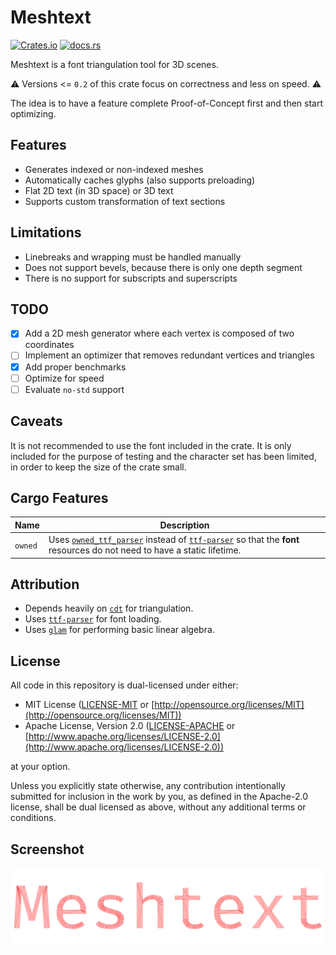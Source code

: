 # Meshtext
[![Crates.io](https://img.shields.io/crates/v/meshtext.svg)](https://crates.io/crates/meshtext) 
[![docs.rs](https://docs.rs/meshtext/badge.svg)](https://docs.rs/meshtext/)

Meshtext is a font triangulation tool for 3D scenes.

⚠️ Versions <= `0.2` of this crate focus on correctness and less on speed. ⚠️

The idea is to have a feature complete Proof-of-Concept first and then start optimizing.

## Features
* Generates indexed or non-indexed meshes
* Automatically caches glyphs (also supports preloading)
* Flat 2D text (in 3D space) or 3D text
* Supports custom transformation of text sections

## Limitations
* Linebreaks and wrapping must be handled manually
* Does not support bevels, because there is only one depth segment
* There is no support for subscripts and superscripts

## TODO
- [x] Add a 2D mesh generator where each vertex is composed of two coordinates
- [ ] Implement an optimizer that removes redundant vertices and triangles
- [x] Add proper benchmarks
- [ ] Optimize for speed
- [ ] Evaluate `no-std` support

## Caveats
It is not recommended to use the font included in the crate. It is only included for the purpose of testing and the character set has been limited, in order to keep the size of the crate small.

## Cargo Features
| Name | Description |
| --- | --- |
| `owned` | Uses [`owned_ttf_parser`](https://crates.io/crates/owned_ttf_parser) instead of [`ttf-parser`](https://crates.io/crates/ttf-parser) so that the **font** resources do not need to have a static lifetime. |

## Attribution
- Depends heavily on [`cdt`](https://crates.io/crates/cdt) for triangulation.
- Uses [`ttf-parser`](https://crates.io/crates/ttf-parser) for font loading.
- Uses [`glam`](https://crates.io/crates/glam) for performing basic linear algebra.

## License

All code in this repository is dual-licensed under either:

* MIT License ([LICENSE-MIT](docs/LICENSE-MIT) or [http://opensource.org/licenses/MIT](http://opensource.org/licenses/MIT))
* Apache License, Version 2.0 ([LICENSE-APACHE](docs/LICENSE-APACHE) or [http://www.apache.org/licenses/LICENSE-2.0](http://www.apache.org/licenses/LICENSE-2.0))

at your option.

Unless you explicitly state otherwise, any contribution intentionally submitted
for inclusion in the work by you, as defined in the Apache-2.0 license, shall be dual licensed as above, without any
additional terms or conditions.

## Screenshot

![Meshtext Logo](logo.png "Screenshot")